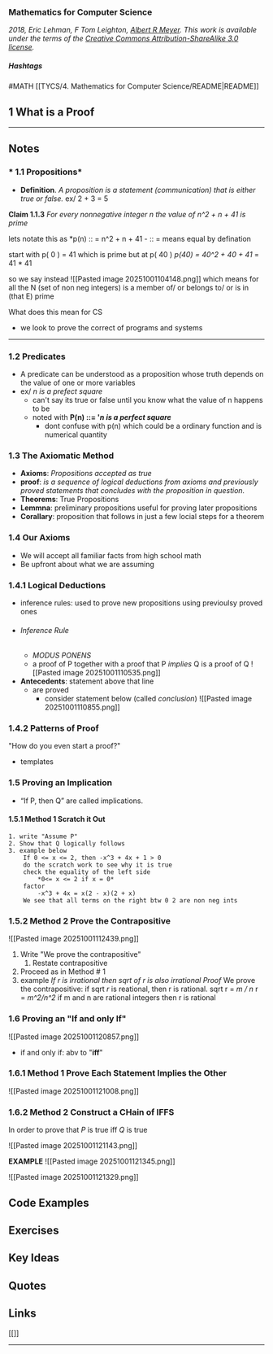 ### Mathematics for Computer Science
*2018, Eric Lehman, F Tom Leighton, [Albert R Meyer](http://people.csail.mit.edu/meyer). This work is available under the terms of the [Creative Commons Attribution-ShareAlike 3.0 license](http://creativecommons.org/licenses/by-sa/3.0/).*
##### Hashtags
#MATH 
[[TYCS/4. Mathematics for Computer Science/README|README]]
## 1 What is a Proof
---
## Notes
### * 1.1 Propositions*
- **Definition**. *A proposition is a statement (communication) that is either true or false.*
ex/ 2 + 3 = 5

**Claim 1.1.3** *For every nonnegative integer n the value of n^2 + n + 41 is prime*

lets notate this as
*p(n) :: = n^2 + n + 41
			- :: = means equal by defination

start with p( 0 ) = 41 which is prime
but at p( 40 )
*p(40) = 40^2 + 40 + 41* = 41 \* 41

so we say instead
![[Pasted image 20251001104148.png]]
which means for all the N (set of non neg integers) is a member of/ or belongs to/ or is in (that E) prime

What does this mean for CS
- we look to prove the correct of programs and systems

---
### 1.2 Predicates
- A predicate can be understood as a proposition whose truth depends on the value of one or more variables
- ex/ *n is a prefect square*
	- can't say its true or false until you know what the value of n happens to be
	- noted with **P(n) ::= '*n is a perfect square***
		- dont confuse with p(n) which could be a ordinary function and is numerical quantity

### 1.3 The Axiomatic Method

- **Axioms**: *Propositions accepted as true*
- **proof**: *is a sequence of logical deductions from axioms and previously proved statements that concludes with the proposition in question.*
- **Theorems**: True Propositions
- **Lemmna**: preliminary propositions useful for proving later propositions
- **Corallary**: proposition that follows in just a few locial steps for a theorem

### 1.4 Our Axioms
- We will accept all familiar facts from high school math
- Be upfront about what we are assuming

### 1.4.1 Logical Deductions

- inference rules: used to prove new propositions using previoulsy proved ones
- ###### Inference Rule
	- *MODUS PONENS*
	- a proof of P together with a proof that P *implies* Q is a proof of Q
![[Pasted image 20251001110535.png]]
- **Antecedents**: statement above that line
	- are proved
		- consider statement below (called *conclusion*)
	![[Pasted image 20251001110855.png]]

### 1.4.2 Patterns of Proof
"How do you even start a proof?"
- templates

### 1.5 Proving an Implication
- “If P, then Q” are called implications.
#### 1.5.1 Method 1 Scratch it Out
	1. write "Assume P"
	2. Show that Q logically follows
	3. example below
		If 0 <= x <= 2, then -x^3 + 4x + 1 > 0
		do the scratch work to see why it is true
		check the equality of the left side
			*0<= x <= 2 if x = 0*
		factor
			-x^3 + 4x = x(2 - x)(2 + x)
		We see that all terms on the right btw 0 2 are non neg ints

### 1.5.2 Method 2 Prove the Contrapositive
![[Pasted image 20251001112439.png]]
1. Write "We prove the contrapositive"
	1. Restate contrapositive
2. Proceed as in Method # 1
3. example
*If r is irrational then sqrt of r is also irrational*
*Proof* We prove the contrapositive: if sqrt *r* is reational, then r is rational.
	sqrt r = *m / n*
	 r = *m^2/n^2*
	 if m and n are rational integers then r is rational

### 1.6 Proving an "If and only If"
![[Pasted image 20251001120857.png]]
- if and only if: abv to "**iff**"

### 1.6.1 Method 1 Prove Each Statement Implies the Other
![[Pasted image 20251001121008.png]]

### 1.6.2 Method 2 Construct a CHain of IFFS

In order to prove that *P* is true iff *Q* is true

![[Pasted image 20251001121143.png]]

**EXAMPLE**
![[Pasted image 20251001121345.png]]

![[Pasted image 20251001121329.png]]


## Code Examples

## Exercises

## Key Ideas

## Quotes

## Links

[[]]

---

